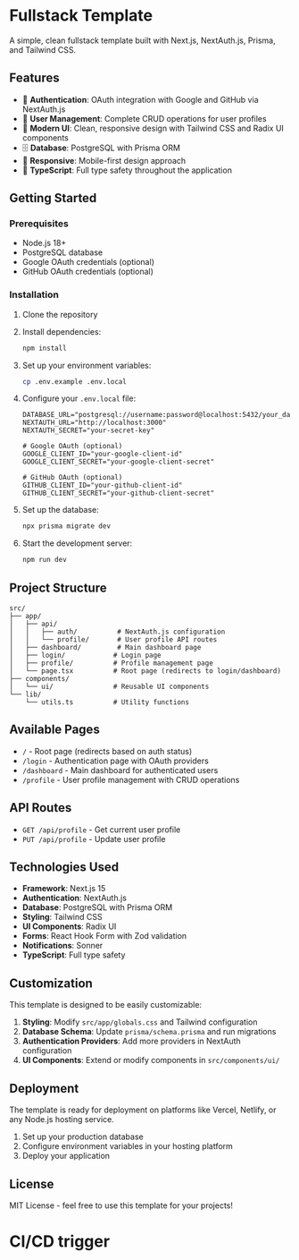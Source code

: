 # Fullstack Template

A simple, clean fullstack template built with Next.js, NextAuth.js, Prisma, and Tailwind CSS.

## Features

- 🔐 **Authentication**: OAuth integration with Google and GitHub via NextAuth.js
- 👤 **User Management**: Complete CRUD operations for user profiles
- 🎨 **Modern UI**: Clean, responsive design with Tailwind CSS and Radix UI components
- 🗄️ **Database**: PostgreSQL with Prisma ORM
- 📱 **Responsive**: Mobile-first design approach
- 🚀 **TypeScript**: Full type safety throughout the application

## Getting Started

### Prerequisites

- Node.js 18+
- PostgreSQL database
- Google OAuth credentials (optional)
- GitHub OAuth credentials (optional)

### Installation

1. Clone the repository
2. Install dependencies:

   ```bash
   npm install
   ```

3. Set up your environment variables:

   ```bash
   cp .env.example .env.local
   ```

4. Configure your `.env.local` file:

   ```env
   DATABASE_URL="postgresql://username:password@localhost:5432/your_database"
   NEXTAUTH_URL="http://localhost:3000"
   NEXTAUTH_SECRET="your-secret-key"

   # Google OAuth (optional)
   GOOGLE_CLIENT_ID="your-google-client-id"
   GOOGLE_CLIENT_SECRET="your-google-client-secret"

   # GitHub OAuth (optional)
   GITHUB_CLIENT_ID="your-github-client-id"
   GITHUB_CLIENT_SECRET="your-github-client-secret"
   ```

5. Set up the database:

   ```bash
   npx prisma migrate dev
   ```

6. Start the development server:
   ```bash
   npm run dev
   ```

## Project Structure

```
src/
├── app/
│   ├── api/
│   │   ├── auth/          # NextAuth.js configuration
│   │   └── profile/       # User profile API routes
│   ├── dashboard/         # Main dashboard page
│   ├── login/            # Login page
│   ├── profile/          # Profile management page
│   └── page.tsx          # Root page (redirects to login/dashboard)
├── components/
│   └── ui/               # Reusable UI components
└── lib/
    └── utils.ts          # Utility functions
```

## Available Pages

- `/` - Root page (redirects based on auth status)
- `/login` - Authentication page with OAuth providers
- `/dashboard` - Main dashboard for authenticated users
- `/profile` - User profile management with CRUD operations

## API Routes

- `GET /api/profile` - Get current user profile
- `PUT /api/profile` - Update user profile

## Technologies Used

- **Framework**: Next.js 15
- **Authentication**: NextAuth.js
- **Database**: PostgreSQL with Prisma ORM
- **Styling**: Tailwind CSS
- **UI Components**: Radix UI
- **Forms**: React Hook Form with Zod validation
- **Notifications**: Sonner
- **TypeScript**: Full type safety

## Customization

This template is designed to be easily customizable:

1. **Styling**: Modify `src/app/globals.css` and Tailwind configuration
2. **Database Schema**: Update `prisma/schema.prisma` and run migrations
3. **Authentication Providers**: Add more providers in NextAuth configuration
4. **UI Components**: Extend or modify components in `src/components/ui/`

## Deployment

The template is ready for deployment on platforms like Vercel, Netlify, or any Node.js hosting service.

1. Set up your production database
2. Configure environment variables in your hosting platform
3. Deploy your application

## License

MIT License - feel free to use this template for your projects!
# CI/CD trigger

